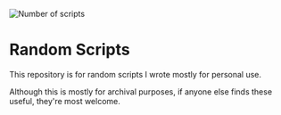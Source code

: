 ![Number of scripts](https://img.shields.io/badge/number_of_scripts-40-blue)
# Random Scripts
This repository is for random scripts I wrote mostly for personal use.

Although this is mostly for archival purposes, if anyone else finds these useful, they're most welcome.
